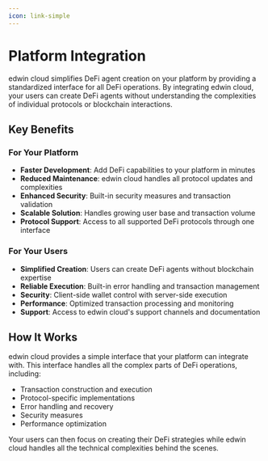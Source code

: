 ```yaml
---
icon: link-simple
---
```


# Platform Integration

edwin cloud simplifies DeFi agent creation on your platform by providing a standardized interface for all DeFi operations. By integrating edwin cloud, your users can create DeFi agents without understanding the complexities of individual protocols or blockchain interactions.

## Key Benefits

### For Your Platform

* **Faster Development**: Add DeFi capabilities to your platform in minutes
* **Reduced Maintenance**: edwin cloud handles all protocol updates and complexities
* **Enhanced Security**: Built-in security measures and transaction validation
* **Scalable Solution**: Handles growing user base and transaction volume
* **Protocol Support**: Access to all supported DeFi protocols through one interface

### For Your Users

* **Simplified Creation**: Users can create DeFi agents without blockchain expertise
* **Reliable Execution**: Built-in error handling and transaction management
* **Security**: Client-side wallet control with server-side execution
* **Performance**: Optimized transaction processing and monitoring
* **Support**: Access to edwin cloud's support channels and documentation

## How It Works

edwin cloud provides a simple interface that your platform can integrate with. This interface handles all the complex parts of DeFi operations, including:

* Transaction construction and execution
* Protocol-specific implementations
* Error handling and recovery
* Security measures
* Performance optimization

Your users can then focus on creating their DeFi strategies while edwin cloud handles all the technical complexities behind the scenes.
